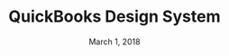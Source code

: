 ---
layout: post
date: March 1, 2018
title: QuickBooks Design System
company: QuickBooks
link: https://designsystem.quickbooks.com/
image: /images/qbds.jpg
description: The QuickBooks Design System mission is to deliver delightful customer experiences that elevate our brand.

---